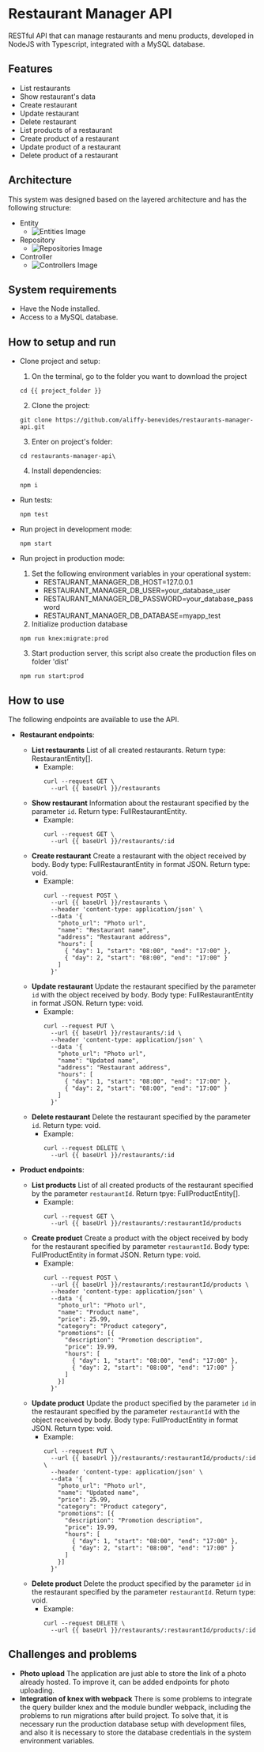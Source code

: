 # Restaurant Manager API
RESTful API that can manage restaurants and menu products, developed in NodeJS with Typescript, integrated with a MySQL database.

## Features
* List restaurants
* Show restaurant's data
* Create restaurant
* Update restaurant
* Delete restaurant
* List products of a restaurant
* Create product of a restaurant
* Update product of a restaurant
* Delete product of a restaurant

## Architecture
This system was designed based on the layered architecture and has the following structure:
* Entity
  - ![Entities Image](./media/entities.png)
* Repository
  - ![Repositories Image](./media/repositories.png)
* Controller
  - ![Controllers Image](./media/controllers.png)

## System requirements
  - Have the Node installed.
  - Access to a MySQL database.

## How to setup and run
- Clone project and setup:
  1. On the terminal, go to the folder you want to download the project
    ```shell
    cd {{ project_folder }}
    ```
  2. Clone the project:
    ```shell
    git clone https://github.com/aliffy-benevides/restaurants-manager-api.git
    ```
  3. Enter on project's folder:
    ```shell
    cd restaurants-manager-api\
    ```
  4. Install dependencies:
    ```shell
    npm i
    ```

- Run tests:
  ```shell
  npm test
  ```

- Run project in development mode:
  ```shell
  npm start
  ```

- Run project in production mode:
  1. Set the following environment variables in your operational system:
      - RESTAURANT_MANAGER_DB_HOST=127.0.0.1
      - RESTAURANT_MANAGER_DB_USER=your_database_user
      - RESTAURANT_MANAGER_DB_PASSWORD=your_database_password
      - RESTAURANT_MANAGER_DB_DATABASE=myapp_test
  2. Initialize production database
    ```shell
    npm run knex:migrate:prod
    ```
  3. Start production server, this script also create the production files on folder 'dist'
    ```shell
    npm run start:prod
    ```


## How to use
The following endpoints are available to use the API.
- **Restaurant endpoints**:
  - **List restaurants**
    List of all created restaurants.
    Return type: RestaurantEntity[].
    - Example:
      ```shell
      curl --request GET \
        --url {{ baseUrl }}/restaurants
      ```
  - **Show restaurant**
    Information about the restaurant specified by the parameter `id`.
    Return type: FullRestaurantEntity.
    - Example:
      ```shell
      curl --request GET \
        --url {{ baseUrl }}/restaurants/:id
      ```
  - **Create restaurant**
    Create a restaurant with the object received by body.
    Body type: FullRestaurantEntity in format JSON.
    Return type: void.
    - Example:
      ```shell
      curl --request POST \
        --url {{ baseUrl }}/restaurants \
        --header 'content-type: application/json' \
        --data '{
          "photo_url": "Photo url",
          "name": "Restaurant name",
          "address": "Restaurant address",
          "hours": [
            { "day": 1, "start": "08:00", "end": "17:00" },
            { "day": 2, "start": "08:00", "end": "17:00" }
          ]
        }'
      ```
  - **Update restaurant**
    Update the restaurant specified by the parameter `id` with the object received by body.
    Body type: FullRestaurantEntity in format JSON.
    Return type: void.
    - Example:
      ```shell
      curl --request PUT \
        --url {{ baseUrl }}/restaurants/:id \
        --header 'content-type: application/json' \
        --data '{
          "photo_url": "Photo url",
          "name": "Updated name",
          "address": "Restaurant address",
          "hours": [
            { "day": 1, "start": "08:00", "end": "17:00" },
            { "day": 2, "start": "08:00", "end": "17:00" }
          ]
        }'
      ```
  - **Delete restaurant**
    Delete the restaurant specified by the parameter `id`.
    Return type: void.
    - Example:
      ```shell
      curl --request DELETE \
        --url {{ baseUrl }}/restaurants/:id
      ```

- **Product endpoints**:
  - **List products**
    List of all created products of the restaurant specified by the parameter `restaurantId`.
    Return tpye: FullProductEntity[].
    - Example:
      ```shell
      curl --request GET \
        --url {{ baseUrl }}/restaurants/:restaurantId/products
      ```
  - **Create product**
    Create a product with the object received by body for the restaurant specified by parameter `restaurantId`.
    Body type: FullProductEntity in format JSON.
    Return type: void.
    - Example:
      ```shell
      curl --request POST \
        --url {{ baseUrl }}/restaurants/:restaurantId/products \
        --header 'content-type: application/json' \
        --data '{
          "photo_url": "Photo url",
          "name": "Product name",
          "price": 25.99,
          "category": "Product category",
          "promotions": [{
            "description": "Promotion description",
            "price": 19.99,
            "hours": [
              { "day": 1, "start": "08:00", "end": "17:00" },
              { "day": 2, "start": "08:00", "end": "17:00" }
            ]
          }]
        }'
      ```
  - **Update product**
    Update the product specified by the parameter `id` in the restaurant specified by the parameter `restaurantId` with the object received by body.
    Body type: FullProductEntity in format JSON.
    Return type: void.
    - Example:
      ```shell
      curl --request PUT \
        --url {{ baseUrl }}/restaurants/:restaurantId/products/:id \
        --header 'content-type: application/json' \
        --data '{
          "photo_url": "Photo url",
          "name": "Updated name",
          "price": 25.99,
          "category": "Product category",
          "promotions": [{
            "description": "Promotion description",
            "price": 19.99,
            "hours": [
              { "day": 1, "start": "08:00", "end": "17:00" },
              { "day": 2, "start": "08:00", "end": "17:00" }
            ]
          }]
        }'
      ```
  - **Delete product**
    Delete the product specified by the parameter `id` in the restaurant specified by the parameter `restaurantId`.
    Return type: void.
    - Example:
      ```shell
      curl --request DELETE \
        --url {{ baseUrl }}/restaurants/:restaurantId/products/:id
      ```

## Challenges and problems
  - **Photo upload**
    The application are just able to store the link of a photo already hosted. To improve it, can be added endpoints for photo uploading.
  - **Integration of knex with webpack**
    There is some problems to integrate the query builder knex and the module bundler webpack, including the problems to run migrations after build project. To solve that, it is necessary run the production database setup with development files, and also it is necessary to store the database credentials in the system environment variables.

